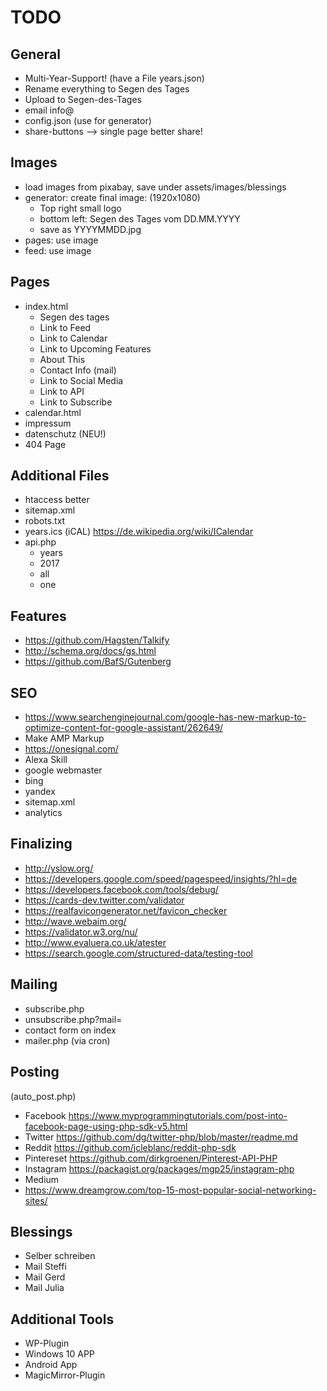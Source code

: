 # TODO

## General

* Multi-Year-Support! (have a File years.json)
* Rename everything to Segen des Tages
* Upload to Segen-des-Tages
* email info@
* config.json (use for generator)
* share-buttons --> single page better share!

## Images

* load images from pixabay, save under assets/images/blessings
* generator: create final image: (1920x1080)
  * Top right small logo
  * bottom left: Segen des Tages vom DD.MM.YYYY
  * save as YYYYMMDD.jpg
* pages: use image
* feed: use image

## Pages

* index.html
  * Segen des tages
  * Link to Feed
  * Link to Calendar
  * Link to Upcoming Features
  * About This
  * Contact Info (mail)
  * Link to Social Media
  * Link to API
  * Link to Subscribe
* calendar.html
* impressum
* datenschutz (NEU!)
* 404 Page

## Additional Files

* htaccess better
* sitemap.xml
* robots.txt
* years.ics (iCAL) https://de.wikipedia.org/wiki/ICalendar
* api.php
  * years
  * 2017
  * all
  * one

## Features

* https://github.com/Hagsten/Talkify
* http://schema.org/docs/gs.html
* https://github.com/BafS/Gutenberg

## SEO

* https://www.searchenginejournal.com/google-has-new-markup-to-optimize-content-for-google-assistant/262649/
* Make AMP Markup
* https://onesignal.com/
* Alexa Skill
* google webmaster
* bing
* yandex
* sitemap.xml
* analytics

## Finalizing

* http://yslow.org/
* https://developers.google.com/speed/pagespeed/insights/?hl=de
* https://developers.facebook.com/tools/debug/
* https://cards-dev.twitter.com/validator
* https://realfavicongenerator.net/favicon_checker
* http://wave.webaim.org/
* https://validator.w3.org/nu/
* http://www.evaluera.co.uk/atester
* https://search.google.com/structured-data/testing-tool

## Mailing

* subscribe.php
* unsubscribe.php?mail=
* contact form on index
* mailer.php (via cron)

## Posting

(auto_post.php)

* Facebook https://www.myprogrammingtutorials.com/post-into-facebook-page-using-php-sdk-v5.html
* Twitter https://github.com/dg/twitter-php/blob/master/readme.md
* Reddit https://github.com/jcleblanc/reddit-php-sdk
* Pintereset https://github.com/dirkgroenen/Pinterest-API-PHP
* Instagram https://packagist.org/packages/mgp25/instagram-php
* Medium
* https://www.dreamgrow.com/top-15-most-popular-social-networking-sites/


## Blessings

* Selber schreiben
* Mail Steffi
* Mail Gerd
* Mail Julia

## Additional Tools

* WP-Plugin
* Windows 10 APP
* Android App
* MagicMirror-Plugin